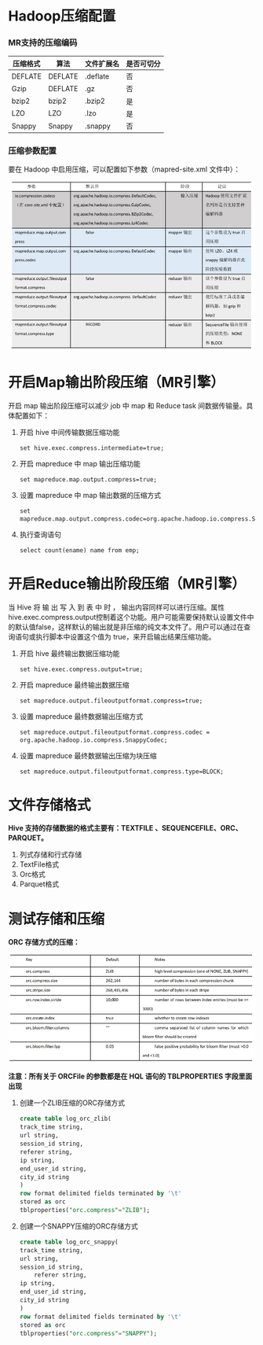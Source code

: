 # Hadoop压缩配置

### MR支持的压缩编码

| 压缩格式 | 算法    | 文件扩展名 | 是否可切分 |
| -------- | ------- | ---------- | ---------- |
| DEFLATE  | DEFLATE | .deflate   | 否         |
| Gzip     | DEFLATE | .gz        | 否         |
| bzip2    | bzip2   | .bzip2     | 是         |
| LZO      | LZO     | .lzo       | 是         |
| Snappy   | Snappy  | .snappy    | 否         |

### 压缩参数配置

要在 Hadoop 中启用压缩，可以配置如下参数（mapred-site.xml 文件中）：

![](./images/hive-05.jpg)

#  开启Map输出阶段压缩（MR引擎）

开启 map 输出阶段压缩可以减少 job 中 map 和 Reduce task 间数据传输量。具体配置如下：

1. 开启 hive 中间传输数据压缩功能

   ```shell
   set hive.exec.compress.intermediate=true;
   ```

2. 开启 mapreduce 中 map 输出压缩功能

   ```shell
   set mapreduce.map.output.compress=true;
   ```

3. 设置 mapreduce 中 map 输出数据的压缩方式

   ```shell
   set mapreduce.map.output.compress.codec=org.apache.hadoop.io.compress.SnappyCodec;
   ```

4. 执行查询语句

   ```shell
   select count(ename) name from emp;
   ```

#  开启Reduce输出阶段压缩（MR引擎）

当 Hive 将 输 出 写 入 到 表 中 时 ， 输出内容同样可以进行压缩。属性hive.exec.compress.output控制着这个功能。用户可能需要保持默认设置文件中的默认值false，这样默认的输出就是非压缩的纯文本文件了。用户可以通过在查询语句或执行脚本中设置这个值为 true，来开启输出结果压缩功能。

1. 开启 hive 最终输出数据压缩功能

   ```shell
   set hive.exec.compress.output=true;
   ```

2. 开启 mapreduce 最终输出数据压缩

   ```shell
   set mapreduce.output.fileoutputformat.compress=true;
   ```

3. 设置 mapreduce 最终数据输出压缩方式

   ```shell
   set mapreduce.output.fileoutputformat.compress.codec = org.apache.hadoop.io.compress.SnappyCodec;
   ```

4. 设置 mapreduce 最终数据输出压缩为块压缩

   ```shell
   set mapreduce.output.fileoutputformat.compress.type=BLOCK;
   ```

# 文件存储格式

**Hive 支持的存储数据的格式主要有：TEXTFILE 、SEQUENCEFILE、ORC、PARQUET。**

1. 列式存储和行式存储
2. TextFile格式
3. Orc格式
4. Parquet格式

# 测试存储和压缩

**ORC 存储方式的压缩：**

![](./images/hive-06.jpg)

**注意：所有关于 ORCFile 的参数都是在 HQL 语句的 TBLPROPERTIES 字段里面出现**

1. 创建一个ZLIB压缩的ORC存储方式

   ```sql
   create table log_orc_zlib(
   track_time string,
   url string,
   session_id string,
   referer string,
   ip string,
   end_user_id string,
   city_id string
   )
   row format delimited fields terminated by '\t'
   stored as orc
   tblproperties("orc.compress"="ZLIB");
   ```

2. 创建一个SNAPPY压缩的ORC存储方式

   ```sql
   create table log_orc_snappy(
   track_time string,
   url string,
   session_id string,
       referer string,
   ip string,
   end_user_id string,
   city_id string
   )
   row format delimited fields terminated by '\t'
   stored as orc
   tblproperties("orc.compress"="SNAPPY");
   ```

   